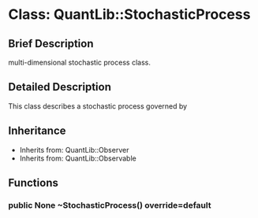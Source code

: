 # Class: QuantLib::StochasticProcess

## Brief Description
multi-dimensional stochastic process class. 

## Detailed Description
This class describes a stochastic process governed by  

## Inheritance
- Inherits from: QuantLib::Observer
- Inherits from: QuantLib::Observable

## Functions
### public None ~StochasticProcess() override=default


